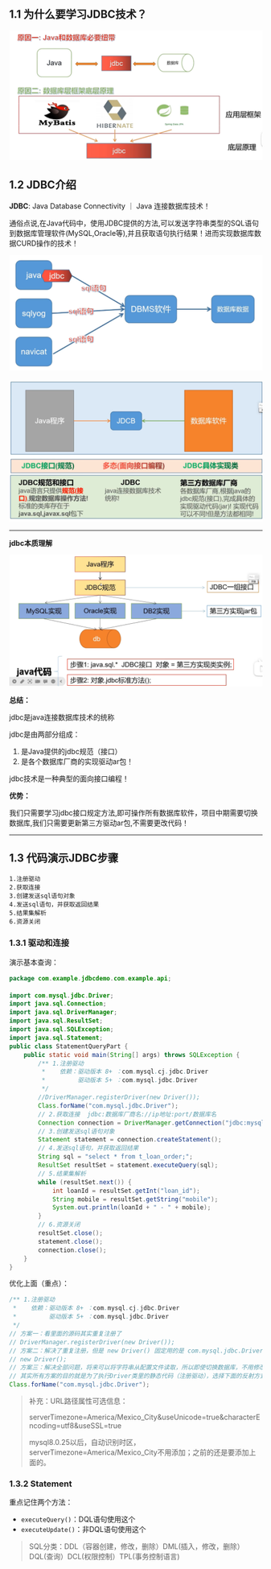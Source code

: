 ## 1.1 为什么要学习JDBC技术？

![](picture2/img01.png)

## 1.2 JDBC介绍

**JDBC**: Java Database Connectivity ｜ Java 连接数据库技术！

通俗点说,在Java代码中，使用JDBC提供的方法,可以发送字符串类型的SQL语句到数据库管理软件(MySQL,Oracle等),并且获取语句执行结果！进而实现数据库数据CURD操作的技术！

![](picture2/img02.png)

![](picture2/img03.png)

***

**jdbc本质理解**

![](picture2/img04.png)



**总结：**

jdbc是java连接数据库技术的统称

jdbc是由两部分组成：

1. 是Java提供的jdbc规范（接口）
2. 是各个数据库厂商的实现驱动ar包！

jdbc技术是一种典型的面向接口编程！

**优势：**

我们只需要学习jdbc接口规定方法,即可操作所有数据库软件，项目中期需要切换数据库,我们只需要更新第三方驱动ar包,不需要更改代码！

***

## 1.3 代码演示JDBC步骤

```mysql
1.注册驱动
2.获取连接
3.创建发送sql语句对象
4.发送sql语句，并获取返回结果
5.结果集解析
6.资源关闭
```

### 1.3.1 驱动和连接

演示基本查询：

```java
package com.example.jdbcdemo.com.example.api;

import com.mysql.jdbc.Driver;
import java.sql.Connection;
import java.sql.DriverManager;
import java.sql.ResultSet;
import java.sql.SQLException;
import java.sql.Statement;
public class StatementQueryPart {
    public static void main(String[] args) throws SQLException {
        /** 1.注册驱动
         *    依赖：驱动版本 8+ ：com.mysql.cj.jdbc.Driver
         *         驱动版本 5+ ：com.mysql.jdbc.Driver
         */
        //DriverManager.registerDriver(new Driver());
        Class.forName("com.mysql.jdbc.Driver");
        // 2.获取连接  jdbc:数据库厂商名://ip地址:port/数据库名
        Connection connection = DriverManager.getConnection("jdbc:mysql://192.168.0.245:3306/y_mexico_system", "shaoyou", "Ycs11g8ap_BkQp#35fc&Xin7f");
        // 3.创建发送sql语句对象
        Statement statement = connection.createStatement();
        // 4.发送sql语句，并获取返回结果
        String sql = "select * from t_loan_order;";
        ResultSet resultSet = statement.executeQuery(sql);
        // 5.结果集解析
        while (resultSet.next()) {
            int loanId = resultSet.getInt("loan_id");
            String mobile = resultSet.getString("mobile");
            System.out.println(loanId + " - " + mobile);
        }
        // 6.资源关闭
        resultSet.close();
        statement.close();
        connection.close();
    }
}
```

优化上面（重点）：

```java
/** 1.注册驱动
 *    依赖：驱动版本 8+ ：com.mysql.cj.jdbc.Driver
 *         驱动版本 5+ ：com.mysql.jdbc.Driver
 */
// 方案一：看里面的源码其实重复注册了
// DriverManager.registerDriver(new Driver());
// 方案二：解决了重复注册，但是 new Driver() 固定用的是 com.mysql.jdbc.Driver;的包，将来换成oracle要修改源代码，也不好
// new Driver();
// 方案三：解决全部问题，将来可以将字符串从配置文件读取，所以即使切换数据库，不用修改源码，只需修改配置文件即可
// 其实所有方案的目的就是为了执行Driver类里的静态代码（注册驱动），选择下面的反射方式去加载类，加载类就会执行静态代码
Class.forName("com.mysql.jdbc.Driver");
```

> 补充：URL路径属性可选信息：
>
> serverTimezone=America/Mexico_City&useUnicode=true&characterEncoding=utf8&useSSL=true
>
> mysql8.0.25以后，自动识别时区，serverTimezone=America/Mexico_City不用添加；之前的还是要添加上面的。

### 1.3.2  Statement

重点记住两个方法：

- `executeQuery()`：DQL语句使用这个
- `executeUpdate()`：非DQL语句使用这个

> ﻿﻿SQL分类：DDL（容器创建，修改，删除）DML(插入，修改，删除）DQL(查询）DCL(权限控制）TPL(事务控制语言)





















































